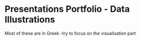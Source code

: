# Presentations Portfolio - Data Illustrations

Most of these are in Greek -try to focus on the visualisation part
